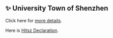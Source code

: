 ## ✨ University Town of Shenzhen
Click here for [more details](https://lib.utsz.edu.cn/page/id-544.html?locale=zh_CN).

Here is [Hitsz Declaration](http://nic.hitsz.edu.cn/info/1018/1062.htm).

